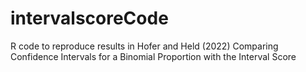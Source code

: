 # intervalscoreCode
R code to reproduce results in Hofer and Held (2022) Comparing Confidence Intervals for a Binomial Proportion with the Interval Score
